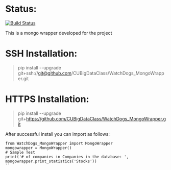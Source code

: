 # Status:
[![Build Status](https://travis-ci.com/CUBigDataClass/WatchDogs_MongoWrapper.svg?token=kN4PmwFFW7UpnvGkMmzk&branch=master)](https://travis-ci.com/CUBigDataClass/WatchDogs_MongoWrapper)

This is a mongo wrapper developed for the project

# SSH Installation:
> pip install --upgrade git+ssh://git@github.com/CUBigDataClass/WatchDogs_MongoWrapper.git

# HTTPS Installation:
> pip install --upgrade git+https://github.com/CUBigDataClass/WatchDogs_MongoWrapper.git

After successful install you can import as follows:
```
from WatchDogs_MongoWrapper import MongoWrapper
mongowrapper = MongoWrapper()
# Sample Test
print('# of companies in Companies in the database: ', mongowrapper.print_statistics('Stocks'))
``
